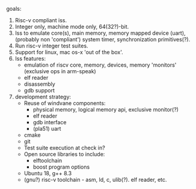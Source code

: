 goals:
  1. Risc-v compliant iss.
  2. Integer only, machine mode only, 64(32?)-bit.
  3. Iss to emulate core(s), main memory, memory mapped device (uart),
     (probably non 'compliant') system timer, synchronization primitives(?).
  4. Run risc-v integer test suites.
  5. Support for linux, mac os-x 'out of the box'.
  6. Iss features:
       + emulation of riscv core, memory, devices, memory 'monitors' (exclusive ops in arm-speak)
       + elf reader
       + disassembly
       + gdb support
  7. development strategy:
     * Reuse of windvane components:
       + physical memory, logical memory api, exclusive monitor(?)
       + elf reader
       + gdb interface
       + (pla51) uart
     * cmake
     * git
     * Test suite execution at check in?
     * Open source libraries to include:
       + elftoolchain
       + boost program options
     * Ubuntu 18, g++ 8.3
     * (gnu?) risc-v toolchain - asm, ld, c, ulib(?). elf reader, etc.
     
       
